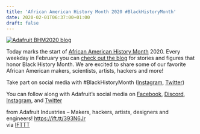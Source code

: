 ```yaml
---
title: 'African American History Month 2020 #BlackHistoryMonth'
date: 2020-02-01T06:37:00+01:00
draft: false
---
```


[![Adafruit BHM2020 blog](https://cdn-blog.adafruit.com/uploads/2020/01/adafruit_BHM2020_blog.jpg "adafruit_BHM2020_blog.jpg")](https://blog.adafruit.com/category/black-history-month/)

Today marks the start of [African American History Month](https://africanamericanhistorymonth.gov/about/) 2020. Every weekday in February you can [check out the blog](https://blog.adafruit.com/category/black-history-month/) for stories and figures that honor Black History Month. We are excited to share some of our favorite African American makers, scientists, artists, hackers and more!

Take part on social media with #BlackHistoryMonth ([Instagram](https://www.instagram.com/explore/tags/blackhistorymonth/?hl=en), [Twitter](https://twitter.com/hashtag/blackhistorymonth))

You can follow along with Adafruit’s social media on [Facebook](https://www.facebook.com/adafruitindustries), [Discord](https://discord.gg/adafruit), [Instagram](https://www.instagram.com/adafruit/), and [Twitter](https://twitter.com/adafruit)

  
  
from Adafruit Industries – Makers, hackers, artists, designers and engineers! https://ift.tt/393N6Jr  
via [IFTTT](https://ifttt.com/?ref=da&site=blogger)